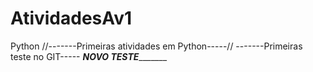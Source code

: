 # AtividadesAv1
Python
//-------Primeiras atividades em Python-----//
-------Primeiras teste no GIT-----
_________NOVO TESTE________________
